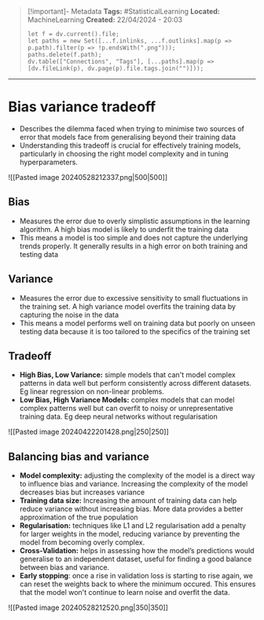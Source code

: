 > [!important]- Metadata
> **Tags:** #StatisticalLearning 
> **Located:** MachineLearning
> **Created:** 22/04/2024 - 20:03
> ```dataviewjs
> let f = dv.current().file;
> let paths = new Set([...f.inlinks, ...f.outlinks].map(p => p.path).filter(p => !p.endsWith(".png")));
> paths.delete(f.path);
> dv.table(["Connections", "Tags"], [...paths].map(p => [dv.fileLink(p), dv.page(p).file.tags.join("")]));
> ```

___
# Bias variance tradeoff
- Describes the dilemma faced when trying to minimise two sources of error that models face from generalising beyond their training data
- Understanding this tradeoff is crucial for effectively training models, particularly in choosing the right model complexity and in tuning hyperparameters.

![[Pasted image 20240528212337.png|500|500]]



## Bias
- Measures the error due to overly simplistic assumptions in the learning algorithm. A high bias model is likely to underfit the training data
- This means a model is too simple and does not capture the underlying trends properly. It generally results in a high error on both training and testing data

## Variance
- Measures the error due to excessive sensitivity to small fluctuations in the training set. A high variance model overfits the training data by capturing the noise in the data
- This means a model performs well on training data but poorly on unseen testing data because it is too tailored to the specifics of the training set


## Tradeoff
- **High Bias, Low Variance:** simple models that can't model complex patterns in data well but perform consistently across different datasets. Eg linear regression on non-linear problems.
- **Low Bias, High Variance Models:** complex models that can model complex patterns well but can overfit to noisy or unrepresentative training data. Eg deep neural networks without regularisation 

![[Pasted image 20240422201428.png|250|250]]
## Balancing bias and variance
- **Model complexity:** adjusting the complexity of the model is a direct way to influence bias and variance. Increasing the complexity of the model decreases bias but increases variance
- **Training data size:** Increasing the amount of training data can help reduce variance without increasing bias. More data provides a better approximation of the true population
- **Regularisation:** techniques like L1 and L2 regularisation add a penalty for larger weights in the model, reducing variance by preventing the model from becoming overly complex.
- **Cross-Validation:** helps in assessing how the model’s predictions would generalise to an independent dataset, useful for finding a good balance between bias and variance.
- **Early stopping**: once a rise in validation loss is starting to rise again, we can reset the weights back to where the minimum occured. This ensures that the model won't continue to learn noise and overfit the data.

![[Pasted image 20240528212520.png|350|350]]
